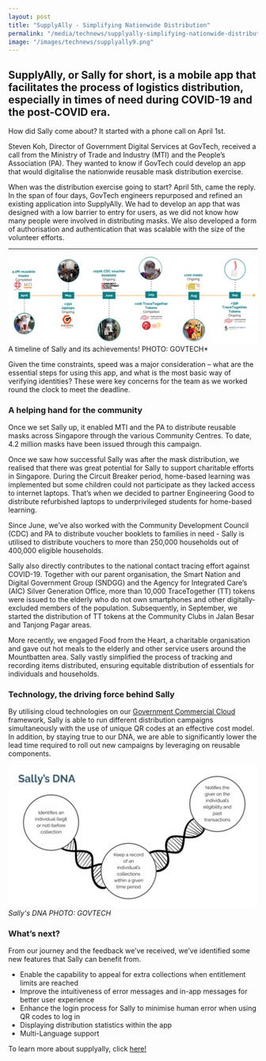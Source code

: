 ```yaml
---
layout: post
title: "SupplyAlly - Simplifying Nationwide Distribution"
permalink: "/media/technews/supplyally-simplifying-nationwide-distribution"
image: "/images/technews/supplyally9.png"
---
```


## SupplyAlly, or Sally for short, is a mobile app that facilitates the process of logistics distribution, especially in times of need during COVID-19 and the post-COVID era. 

How did Sally come about? It started with a phone call on April 1st.

Steven Koh, Director of Government Digital Services at GovTech, received a call from the Ministry of Trade and Industry (MTI) and the People’s Association (PA). They wanted to know if GovTech could develop an app that would digitalise the nationwide reusable mask distribution exercise.

When was the distribution exercise going to start? April 5th, came the reply. In the span of four days, GovTech engineers repurposed and refined an existing application into SupplyAlly. We had to develop an app that was designed with a low barrier to entry for users, as we did not know how many people were involved in distributing masks. We also developed a form of authorisation and authentication that was scalable with the size of the volunteer efforts. 


---

![Sally and how it helped in the past months](/images/technews/supplyally9.png)
A timeline of Sally and its achievements! PHOTO: GOVTECH*

Given the time constraints, speed was a major consideration – what are the essential steps for using this app, and what is the most basic way of verifying identities? These were key concerns for the team as we worked round the clock to meet the deadline.

### **A helping hand for the community**


Once we set Sally up, it enabled MTI and the PA to distribute reusable masks across Singapore through the various Community Centres. To date, 4.2 million masks have been  issued through this campaign.

Once we saw how successful Sally was after the mask distribution, we realised that there was great potential for Sally to support charitable efforts in Singapore. During the Circuit Breaker period, home-based learning was implemented but some children could not participate as they lacked access to internet laptops. That’s when we decided to partner Engineering Good to distribute refurbished laptops to underprivileged students for home-based learning. 

Since June, we’ve also worked with the Community Development Council (CDC) and PA to distribute voucher booklets to families in need - Sally is utilised to distribute vouchers to more than 250,000 households out of 400,000 eligible households. 

Sally also directly contributes to the national contact tracing effort against COVID-19. Together with our parent organisation, the Smart Nation and Digital Government Group (SNDGG) and the Agency for Integrated Care’s (AIC) Silver Generation Office, more than 10,000 TraceTogether (TT) tokens were issued to the elderly who do not own smartphones and other digitally-excluded members of the population. Subsequently, in September, we started the distribution of TT tokens at the Community Clubs in Jalan Besar and Tanjong Pagar areas.

More recently, we engaged Food from the Heart, a charitable organisation and gave out hot meals to the elderly and other service users around the Mountbatten area. Sally vastly simplified the process of tracking and recording items distributed, ensuring equitable distribution of essentials for individuals and households.


### **Technology, the driving force behind Sally**

By utilising cloud technologies on our [Government Commercial Cloud](https://www.developer.tech.gov.sg/technologies/infrastructure-and-hosting/government-commercial-cloud) framework, Sally is able to run different distribution campaigns simultaneously with the use of unique QR codes at an effective cost model. In addition, by staying true to our DNA, we are able to significantly lower the lead time required to roll out new campaigns by leveraging on reusable components.


![Sally's DNA](/images/technews/supplyally6.png)
*Sally's DNA PHOTO: GOVTECH*

### **What’s next?**

From our journey and the feedback we’ve received, we’ve identified some new features that Sally can benefit from.
- Enable the capability to appeal for extra collections when entitlement limits are reached
- Improve the intuitiveness of error messages and in-app messages for better user experience
- Enhance the login process for Sally to minimise human error when using QR codes to log in
- Displaying distribution statistics within the app
- Multi-Language support

To learn more about supplyally, click [here!](https://www.supplyally.gov.sg/)

